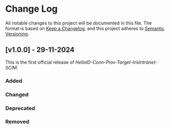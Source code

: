 # Change Log

All notable changes to this project will be documented in this file. The format is based on [Keep a Changelog](https://keepachangelog.com), and this project adheres to [Semantic Versioning](https://semver.org).

## [v1.0.0] - 29-11-2024

This is the first official release of _HelloID-Conn-Prov-Target-IrisIntranet-SCIM_.

### Added

### Changed

### Deprecated

### Removed
